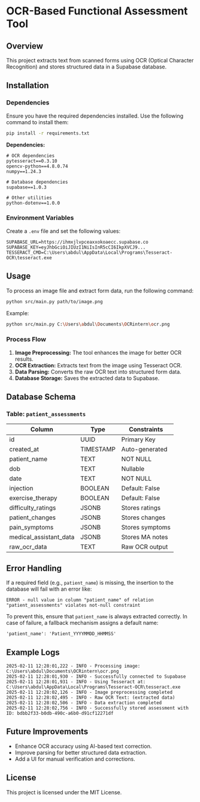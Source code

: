 # OCR-Based Functional Assessment Tool

## Overview
This project extracts text from scanned forms using OCR (Optical Character Recognition) and stores structured data in a Supabase database.

## Installation

### Dependencies
Ensure you have the required dependencies installed. Use the following command to install them:
```bash
pip install -r requirements.txt
```

**Dependencies:**
```
# OCR dependencies
pytesseract==0.3.10
opencv-python==4.8.0.74
numpy==1.24.3

# Database dependencies
supabase==1.0.3

# Other utilities
python-dotenv==1.0.0
```

### Environment Variables
Create a `.env` file and set the following values:
```
SUPABASE_URL=https://ihmxjlvpceaxxokoaecc.supabase.co
SUPABASE_KEY=eyJhbGciOiJIUzI1NiIsInR5cCI6IkpXVCJ9...
TESSERACT_CMD=C:\Users\abdul\AppData\Local\Programs\Tesseract-OCR\tesseract.exe
```

## Usage
To process an image file and extract form data, run the following command:
```bash
python src/main.py path/to/image.png
```
Example:
```bash
python src/main.py C:\Users\abdul\Documents\OCRintern\ocr.png
```

### Process Flow
1. **Image Preprocessing:** The tool enhances the image for better OCR results.
2. **OCR Extraction:** Extracts text from the image using Tesseract OCR.
3. **Data Parsing:** Converts the raw OCR text into structured form data.
4. **Database Storage:** Saves the extracted data to Supabase.

## Database Schema
### Table: `patient_assessments`
| Column                | Type     | Constraints        |
|----------------------|---------|------------------|
| id                   | UUID    | Primary Key       |
| created_at           | TIMESTAMP | Auto-generated    |
| patient_name         | TEXT    | NOT NULL         |
| dob                  | TEXT    | Nullable         |
| date                | TEXT    | NOT NULL         |
| injection           | BOOLEAN | Default: False   |
| exercise_therapy    | BOOLEAN | Default: False   |
| difficulty_ratings  | JSONB   | Stores ratings   |
| patient_changes     | JSONB   | Stores changes   |
| pain_symptoms       | JSONB   | Stores symptoms  |
| medical_assistant_data | JSONB | Stores MA notes  |
| raw_ocr_data        | TEXT    | Raw OCR output   |

## Error Handling
If a required field (e.g., `patient_name`) is missing, the insertion to the database will fail with an error like:
```
ERROR - null value in column "patient_name" of relation "patient_assessments" violates not-null constraint
```
To prevent this, ensure that `patient_name` is always extracted correctly. In case of failure, a fallback mechanism assigns a default name:
```
'patient_name': 'Patient_YYYYMMDD_HHMMSS'
```

## Example Logs
```
2025-02-11 12:28:01,222 - INFO - Processing image: C:\Users\abdul\Documents\OCRintern\ocr.png
2025-02-11 12:28:01,930 - INFO - Successfully connected to Supabase
2025-02-11 12:28:01,931 - INFO - Using Tesseract at: C:\Users\abdul\AppData\Local\Programs\Tesseract-OCR\tesseract.exe
2025-02-11 12:28:02,126 - INFO - Image preprocessing completed
2025-02-11 12:28:02,495 - INFO - Raw OCR Text: (extracted data)
2025-02-11 12:28:02,506 - INFO - Data extraction completed
2025-02-11 12:28:02,756 - INFO - Successfully stored assessment with ID: bdbb2f33-b0db-490c-a6b0-d91cf12271df
```

## Future Improvements
- Enhance OCR accuracy using AI-based text correction.
- Improve parsing for better structured data extraction.
- Add a UI for manual verification and corrections.

## License
This project is licensed under the MIT License.

